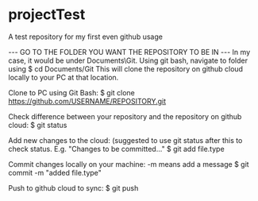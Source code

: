# projectTest
A test repository for my first even github usage

--- GO TO THE FOLDER YOU WANT THE REPOSITORY TO BE IN ---
In my case, it would be under Documents\Git.
Using git bash, navigate to folder using $ cd Documents/Git
This will clone the repository on github cloud locally to your PC at that location. 

Clone to PC using Git Bash:
$ git clone https://github.com/USERNAME/REPOSITORY.git

Check difference between your repository and the repository on github cloud:
$ git status

Add new changes to the cloud: (suggested to use git status after this to check status. E.g. "Changes to be committed..."
$ git add file.type

Commit changes locally on your machine: -m means add a message
$ git commit -m "added file.type"

Push to github cloud to sync:
$ git push

